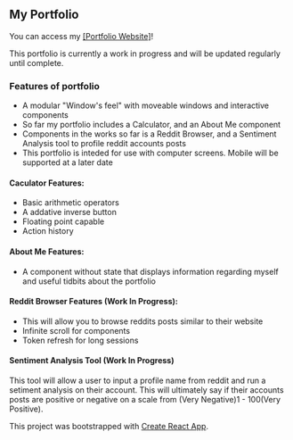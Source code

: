 ## My Portfolio

You can access my [[Portfolio Website]](https://aaronstgermain.github.io/portfolio/ "Aaron' Portfolio")!

This portfolio is currently a work in progress and will be updated regularly until complete.

### Features of portfolio

- A modular "Window's feel" with moveable windows and interactive components
- So far my portfolio includes a Calculator, and an About Me component
- Components in the works so far is a Reddit Browser, and a Sentiment Analysis tool to profile reddit accounts posts
- This portfolio is inteded for use with computer screens. Mobile will be supported at a later date

#### Caculator Features:

- Basic arithmetic operators
- A addative inverse button
- Floating point capable
- Action history

#### About Me Features:

- A component without state that displays information regarding myself and useful tidbits about the portfolio

#### Reddit Browser Features (Work In Progress):

- This will allow you to browse reddits posts similar to their website
- Infinite scroll for components
- Token refresh for long sessions

#### Sentiment Analysis Tool (Work In Progress)

This tool will allow a user to input a profile name from reddit and run a setiment analysis on their account. This will ultimately say if their accounts posts are positive or negative on a scale from (Very Negative)1 - 100(Very Positive).

This project was bootstrapped with [Create React App](https://github.com/facebook/create-react-app).
